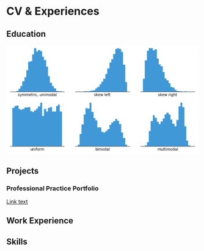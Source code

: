 # CV & Experiences

## Education
 ![Histogram](assets/histogram-example-2.png)
## Projects
### Professional Practice Portfolio
[Link text](https://example.com)

## Work Experience

## Skills

